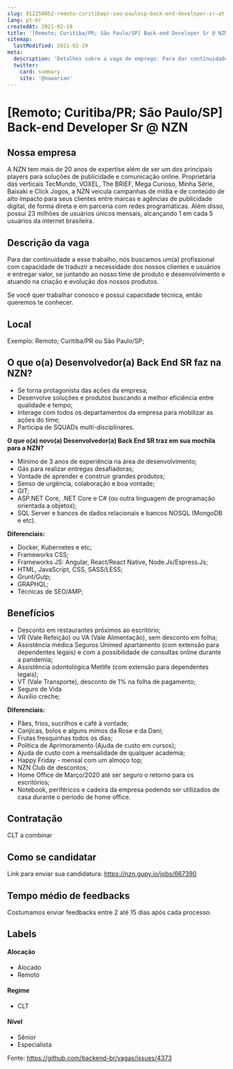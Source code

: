 ```yaml
---
slug: 812258052-remoto-curitibapr-sao-paulosp-back-end-developer-sr-at-nzn
lang: pt-br
createdAt: 2021-02-19
title: '[Remoto; Curitiba/PR; São Paulo/SP] Back-end Developer Sr @ NZN - Vaga de Emprego'
sitemap:
  lastModified: 2021-02-19
meta:
  description: 'Detalhes sobre a vaga de emprego: Para dar continuidade a esse trabalho, nós buscamos um(a) profissional com capacidade de traduzir a necessidade dos nossos clientes e usuários e entregar valor, se juntando ao nosso time de produto e desenvolvimento e atuando na criação e evolução dos nossos produtos. Se você quer trabalhar conosco e possui capacidade técnica, então queremos te conhecer.'
  twitter:
    card: summary
    site: '@nawarian'
---
```


# [Remoto; Curitiba/PR; São Paulo/SP] Back-end Developer Sr @ NZN

<!--
==================================================
Caso a vaga for remoto durante a pandemia informar no texto "Remoto durante o covid"
==================================================
-->
<!-- 
==================================================
POR FAVOR, SÓ POSTE SE A VAGA FOR PARA BACK-END!

Não faça distinção de gênero no título da vaga.

Use: "Back-End Developer" ao invés de 
"Desenvolvedor Back-End" \o/

Exemplo: `[São Paulo] Back-End Developer @ NOME DA EMPRESA`
==================================================
-->
<!--
==================================================
Caso a vaga for remoto durante a pandemia deixar a linha abaixo
==================================================
-->

## Nossa empresa

A NZN tem mais de 20 anos de expertise além de ser um dos principais players para soluções de publicidade e comunicação online. Proprietária das verticais TecMundo, VOXEL, The BRIEF, Mega Curioso, Minha Série, Baixaki e Click Jogos, a NZN veicula campanhas de mídia e de conteúdo de alto impacto para seus clientes entre marcas e agências de publicidade digital, de forma direta e em parceria com redes programáticas. Além disso, possui 23 milhões de usuários únicos mensais, alcançando 1 em cada 5 usuários da internet brasileira.

## Descrição da vaga

Para dar continuidade a esse trabalho, nós buscamos um(a) profissional com capacidade de traduzir a necessidade dos nossos clientes e usuários e entregar valor, se juntando ao nosso time de produto e desenvolvimento e atuando na criação e evolução dos nossos produtos.

Se você quer trabalhar conosco e possui capacidade técnica, então queremos te conhecer.

## Local

Exemplo: Remoto; Curitiba/PR ou São Paulo/SP;

## O que o(a) Desenvolvedor(a) Back End SR faz na NZN?

- Se torna protagonista das ações da empresa;
- Desenvolve soluções e produtos buscando a melhor eficiência entre qualidade e tempo;
- Interage com todos os departamentos da empresa para mobilizar as ações do time;
- Participa de SQUADs multi-disciplinares.

**O que o(a) novo(a) Desenvolvedor(a) Back End SR traz em sua mochila para a NZN?**
- Mínimo de 3 anos de experiência na área de desenvolvimento;
- Gás para realizar entregas desafiadoras;
- Vontade de aprender e construir grandes produtos;
- Senso de urgência, colaboração e boa vontade;
- GIT;
- ASP.NET Core, .NET Core e C# (ou outra linguagem de programação orientada a objetos);
- SQL Server e bancos de dados relacionais e bancos NOSQL (MongoDB e etc).

**Diferenciais:**
- Docker, Kubernetes e etc;
- Frameworks CSS;
- Frameworks JS: Angular, React/React Native, Node.Js/Espress.Js;
- HTML, JavaScript, CSS, SASS/LESS;
- Grunt/Gulp;
- GRAPHQL;
- Técnicas de SEO/AMP;

## Benefícios

- Desconto em restaurantes próximos ao escritório;
- VR (Vale Refeição) ou VA (Vale Alimentação), sem desconto em folha;
- Assistência médica Seguros Unimed apartamento (com extensão para dependentes legais) e com a possibilidade de consultas online durante a pandemia;
- Assistência odontológica Metlife (com extensão para dependentes legais);
- VT (Vale Transporte), desconto de 1% na folha de pagamento;
- Seguro de Vida
- Auxílio creche;

**Diferenciais:**

- Pães, frios, sucrilhos e café à vontade;
- Canjicas, bolos e alguns mimos da Rose e da Dani;
- Frutas fresquinhas todos os dias;
- Política de Aprimoramento (Ajuda de custo em cursos);
- Ajuda de custo com a mensalidade de qualquer academia;
- Happy Friday - mensal com um almoço top;
- NZN Club de descontos;
- Home Office de Março/2020 até ser seguro o retorno para os escritórios;
- Notebook, periféricos e cadeira da empresa podendo ser utilizados de casa durante o período de home office.

## Contratação

CLT a combinar

## Como se candidatar

Link para enviar sua candidatura: https://nzn.gupy.io/jobs/667390

## Tempo médio de feedbacks

Costumamos enviar feedbacks entre 2 até 15 dias após cada processo.

## Labels
<!-- retire os labels que não fazem sentido à vaga -->

#### Alocação
- Alocado
- Remoto

#### Regime
- CLT

#### Nível
- Sênior
- Especialista




Fonte: https://github.com/backend-br/vagas/issues/4373